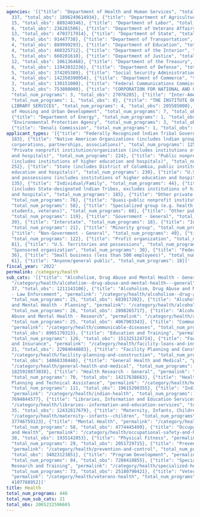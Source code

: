 ```yaml
---
agencies: '[{"title": "Department of Health and Human Services", "total_num_programs":
  337, "total_obs": 1896249614934}, {"title": "Department of Agriculture", "total_num_programs":
  15, "total_obs": 889240346}, {"title": "Department of Labor", "total_num_programs":
  6, "total_obs": 236281506}, {"title": "Department of Veterans Affairs", "total_num_programs":
  13, "total_obs": 4703717914}, {"title": "Department of State", "total_num_programs":
  9, "total_obs": 91447738}, {"title": "Department of Transportation", "total_num_programs":
  4, "total_obs": 889999293}, {"title": "Department of Education", "total_num_programs":
  4, "total_obs": 400325712}, {"title": "Department of the Interior", "total_num_programs":
  5, "total_obs": 660201610}, {"title": "Department of Justice", "total_num_programs":
  12, "total_obs": 106136468}, {"title": "Department of the Treasury", "total_num_programs":
  6, "total_obs": 11943032236}, {"title": "Department of Defense", "total_num_programs":
  5, "total_obs": 374205389}, {"title": "Social Security Administration", "total_num_programs":
  4, "total_obs": 142350390954}, {"title": "Department of Commerce", "total_num_programs":
  3, "total_obs": 130151000}, {"title": "Federal Communications Commission", "total_num_programs":
  3, "total_obs": 753800000}, {"title": "CORPORATION FOR NATIONAL AND COMMUNITY SERVICE",
  "total_num_programs": 3, "total_obs": 27076285}, {"title": "Inter-American Foundation",
  "total_num_programs": 1, "total_obs": 0}, {"title": "THE INSTITUTE OF MUSEUM AND
  LIBRARY SERVICES", "total_num_programs": 4, "total_obs": 205585000}, {"title": "Department
  of Housing and Urban Development", "total_num_programs": 7, "total_obs": 5187982295},
  {"title": "Department of Energy", "total_num_programs": 1, "total_obs": 0}, {"title":
  "Environmental Protection Agency", "total_num_programs": 3, "total_obs": 33407983},
  {"title": "Denali Commission", "total_num_programs": 1, "total_obs": 0}]'
applicant_types: '[{"title": "Federally Recognized lndian Tribal Governments", "total_num_programs":
  183}, {"title": "Native American Organizations (includes lndian groups, cooperatives,
  corporations, partnerships, associations)", "total_num_programs": 125}, {"title":
  "Private nonprofit institution/organization (includes institutions of higher education
  and hospitals)", "total_num_programs": 224}, {"title": "Public nonprofit institution/organization
  (includes institutions of higher education and hospitals)", "total_num_programs":
  252}, {"title": "State (includes District of Columbia, public institutions of higher
  education and hospitals)", "total_num_programs": 230}, {"title": "U.S. Territories
  and possessions (includes institutions of higher education and hospitals)", "total_num_programs":
  135}, {"title": "Individual/Family", "total_num_programs": 44}, {"title": "Local
  (includes State-designated lndian Tribes, excludes institutions of higher education
  and hospitals", "total_num_programs": 185}, {"title": "Other private institutions/organizations",
  "total_num_programs": 76}, {"title": "Quasi-public nonprofit institution/organization",
  "total_num_programs": 58}, {"title": "Specialized group (e.g. health professionals,
  students, veterans)", "total_num_programs": 68}, {"title": "Other public institution/organization",
  "total_num_programs": 119}, {"title": "Government - General", "total_num_programs":
  39}, {"title": "Interstate", "total_num_programs": 18}, {"title": "Intrastate",
  "total_num_programs": 21}, {"title": "Minority group", "total_num_programs": 38},
  {"title": "Non-Government - General", "total_num_programs": 49}, {"title": "State",
  "total_num_programs": 122}, {"title": "Profit organization", "total_num_programs":
  81}, {"title": "U.S. Territories and possessions", "total_num_programs": 117}, {"title":
  "Sponsored organization", "total_num_programs": 30}, {"title": "Federal", "total_num_programs":
  36}, {"title": "Small business (less than 500 employees)", "total_num_programs":
  61}, {"title": "Anyone/general public", "total_num_programs": 18}]'
fiscal_year: '2022'
permalink: /category/health
sub_cats: '[{"title": "Alcoholism, Drug Abuse and Mental Health - General", "permalink":
  "/category/health/alcoholism--drug-abuse-and-mental-health---general", "total_num_programs":
  37, "total_obs": 1211143106}, {"title": "Alcoholism, Drug Abuse and Mental Health
  - Law Enforcement", "permalink": "/category/health/alcoholism--drug-abuse-and-mental-health---law-enforcement",
  "total_num_programs": 25, "total_obs": 683017202}, {"title": "Alcoholism, Drug Abuse
  and Mental Health - Planning", "permalink": "/category/health/alcoholism--drug-abuse-and-mental-health---planning",
  "total_num_programs": 26, "total_obs": 2898265717}, {"title": "Alcoholism, Drug
  Abuse and Mental Health - Research", "permalink": "/category/health/alcoholism--drug-abuse-and-mental-health---research",
  "total_num_programs": 25, "total_obs": 4067903343}, {"title": "Communicable Diseases",
  "permalink": "/category/health/communicable-diseases", "total_num_programs": 67,
  "total_obs": 8965170313}, {"title": "Education and Training", "permalink": "/category/health/education-and-training",
  "total_num_programs": 126, "total_obs": 151325124724}, {"title": "Facility Loans
  and Insurance", "permalink": "/category/health/facility-loans-and-insurance", "total_num_programs":
  21, "total_obs": 22984048803}, {"title": "Facility Planning and Construction", "permalink":
  "/category/health/facility-planning-and-construction", "total_num_programs": 32,
  "total_obs": 14068330440}, {"title": "General Health and Medical", "permalink":
  "/category/health/general-health-and-medical", "total_num_programs": 129, "total_obs":
  1825919873038}, {"title": "Health Research - General", "permalink": "/category/health/health-research---general",
  "total_num_programs": 70, "total_obs": 14217638663}, {"title": "Health Services
  Planning and Technical Assistance", "permalink": "/category/health/health-services-planning-and-technical-assistance",
  "total_num_programs": 111, "total_obs": 19615290355}, {"title": "Indian Health",
  "permalink": "/category/health/indian-health", "total_num_programs": 58, "total_obs":
  7694844577}, {"title": "Libraries, Information and Education Services", "permalink":
  "/category/health/libraries--information-and-education-services", "total_num_programs":
  35, "total_obs": 12432817679}, {"title": "Maternity, Infants, Children", "permalink":
  "/category/health/maternity--infants--children", "total_num_programs": 52, "total_obs":
  37746759123}, {"title": "Mental Health", "permalink": "/category/health/mental-health",
  "total_num_programs": 58, "total_obs": 4774445499}, {"title": "Occupational Safety
  and Health", "permalink": "/category/health/occupational-safety-and-health", "total_num_programs":
  38, "total_obs": 1935142053}, {"title": "Physical Fitness", "permalink": "/category/health/physical-fitness",
  "total_num_programs": 29, "total_obs": 2051729715}, {"title": "Prevention and Control",
  "permalink": "/category/health/prevention-and-control", "total_num_programs": 136,
  "total_obs": 34023123851}, {"title": "Program Development", "permalink": "/category/health/program-development",
  "total_num_programs": 84, "total_obs": 7208418855}, {"title": "Specialized Health
  Research and Training", "permalink": "/category/health/specialized-health-research-and-training",
  "total_num_programs": 73, "total_obs": 25180790421}, {"title": "Veterans Health",
  "permalink": "/category/health/veterans-health", "total_num_programs": 35, "total_obs":
  4107788952}]'
title: Health
total_num_programs: 446
total_num_sub_cats: 21
total_obs: 2065232596665
---
```

